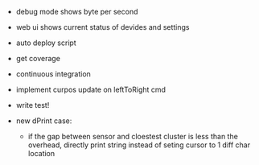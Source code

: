 - debug mode shows byte per second
- web ui shows current status of devides and settings
- auto deploy script
- get coverage
- continuous integration

- implement curpos update on leftToRight cmd
- write test!
- new dPrint case:
	- if the gap between sensor and cloestest cluster is less than the overhead, directly print string instead of seting cursor to 1 diff char location 
